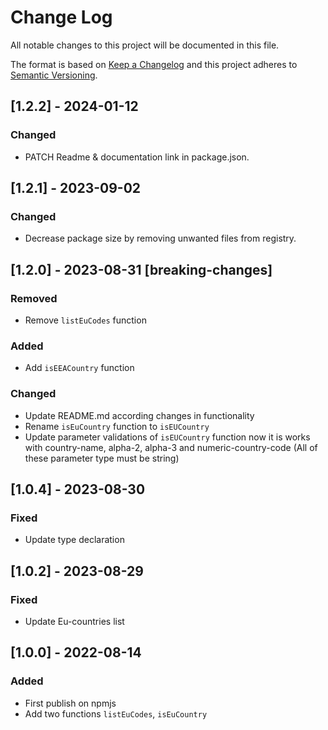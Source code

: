 # Change Log

All notable changes to this project will be documented in this file.

The format is based on [Keep a Changelog](http://keepachangelog.com/)
and this project adheres to [Semantic Versioning](http://semver.org/).

## [1.2.2] - 2024-01-12

### Changed

- PATCH Readme & documentation link in package.json.

## [1.2.1] - 2023-09-02

### Changed

- Decrease package size by removing unwanted files from registry.

## [1.2.0] - 2023-08-31 [**breaking-changes**]

### Removed

- Remove `listEuCodes` function

### Added

- Add `isEEACountry` function

### Changed

- Update README.md according changes in functionality
- Rename `isEuCountry` function to `isEUCountry`
- Update parameter validations of `isEUCountry` function now it is works with country-name, alpha-2, alpha-3 and numeric-country-code (All of these parameter type must be string)

## [1.0.4] - 2023-08-30

### Fixed

- Update type declaration

## [1.0.2] - 2023-08-29

### Fixed

- Update Eu-countries list

## [1.0.0] - 2022-08-14

### Added

- First publish on npmjs
- Add two functions `listEuCodes`, `isEuCountry`
